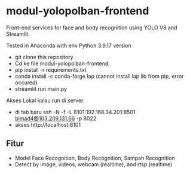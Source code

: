 # modul-yolopolban-frontend
Front-end services for face and body recognition using YOLO V8 and Streamlit.

Tested in Anaconda with env Python 3.9.17 version

- git clone this repository
- Cd ke file modul-yolopolban-frontend,
- pip install -r requirements.txt 
- conda install -c conda-forge lap (cannot install lap lib from pip, error occured)
- streamlit run main.py

Akses Lokal kalau run di server.
- di tab baru ssh -N -f -L 8101:192.168.34.201:8501 bimad4@103.209.131.66 -p 8022
- akses http://localhost:8101

## Fitur
- Model Face Recognition, Body Recognition, Sampah Recognition
- Detect by image, videos, webcam (realtime), and rtsp (realtime)
